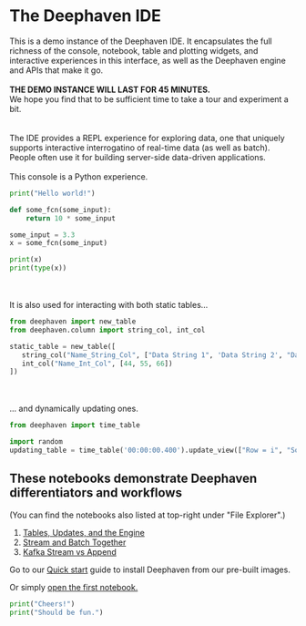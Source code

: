# The Deephaven IDE

This is a demo instance of the Deephaven IDE.
It encapsulates the full richness of the console, notebook, table and plotting widgets, and interactive experiences in this interface, as well as the Deephaven engine and APIs that make it go.
\
\
**THE DEMO INSTANCE WILL LAST FOR 45 MINUTES.**\
We hope you find that to be sufficient time to take a tour and experiment a bit.
\
\
\
The IDE provides a REPL experience for exploring data, one that uniquely supports interactive interrogatino of real-time data (as well as batch).
People often use it for building server-side data-driven applications.
\
\
This console is a Python experience.

```python
print("Hello world!")

def some_fcn(some_input):
    return 10 * some_input

some_input = 3.3
x = some_fcn(some_input)

print(x)
print(type(x))
```
\
\
It is also used for interacting with both static tables...

```python
from deephaven import new_table
from deephaven.column import string_col, int_col

static_table = new_table([
   string_col("Name_String_Col", ["Data String 1", 'Data String 2', "Data String 3"]),
   int_col("Name_Int_Col", [44, 55, 66])
])
```
\
\
... and dynamically updating ones.

```python
from deephaven import time_table

import random
updating_table = time_table('00:00:00.400').update_view(["Row = i", "Some_Int = (int)(byte)random.randint(0,100)"]).reverse()
```


## These notebooks demonstrate Deephaven differentiators and workflows

(You can find the notebooks also listed at top-right under "File Explorer".)


1. [Tables, Updates, and the Engine](01%20Tables,%20Updates,%20and%20the%20Engine.md)
2. [Stream and Batch Together](02%20Stream%20and%20Batch%20Together.md)
3. [Kafka Stream vs Append](03%20Kafka%20Stream%20vs%20Append.md)


Go to our [Quick start](https://deephaven.io/core/docs/tutorials/quickstart/) guide to install Deephaven from our pre-built images.

Or simply [open the first notebook.](01%20Tables,%20Updates,%20and%20the%20Engine.md)


```python
print("Cheers!")
print("Should be fun.")
```
